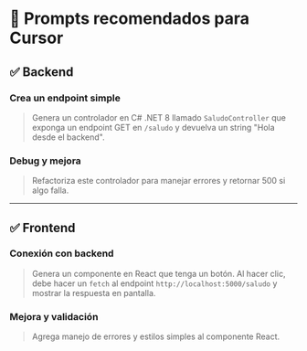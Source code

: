 # 🧠 Prompts recomendados para Cursor

## ✅ Backend

### Crea un endpoint simple
> Genera un controlador en C# .NET 8 llamado `SaludoController` que exponga un endpoint GET en `/saludo` y devuelva un string "Hola desde el backend".

### Debug y mejora
> Refactoriza este controlador para manejar errores y retornar 500 si algo falla.

---

## ✅ Frontend

### Conexión con backend
> Genera un componente en React que tenga un botón. Al hacer clic, debe hacer un `fetch` al endpoint `http://localhost:5000/saludo` y mostrar la respuesta en pantalla.

### Mejora y validación
> Agrega manejo de errores y estilos simples al componente React.
